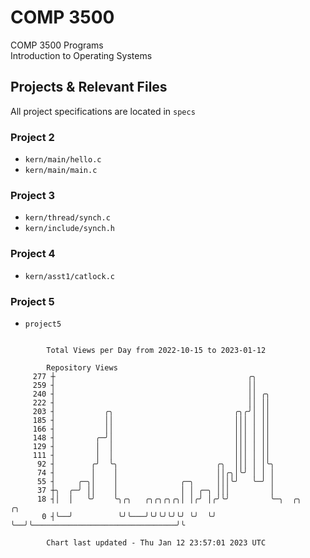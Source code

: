 # COMP 3500
COMP 3500 Programs  
Introduction to Operating Systems  
## Projects & Relevant Files
All project specifications are located in `specs`
### Project 2
- `kern/main/hello.c`
- `kern/main/main.c`
### Project 3
- `kern/thread/synch.c`
- `kern/include/synch.h`
### Project 4
- `kern/asst1/catlock.c`
### Project 5
- `project5`

```

        Total Views per Day from 2022-10-15 to 2023-01-12

        Repository Views
     277 ┼                                           ╭╮
     259 ┤                                           ││
     240 ┤                                           ││ ╭╮
     222 ┤                                           ││ ││
     203 ┤           ╭╮                           ╭╮╭╯│ ││
     185 ┤           ││                           │││ │ ││
     166 ┤           ││                           │││ │ ││
     148 ┤         ╭─╯│                           │││ │ ││
     129 ┤         │  │                           │││ │ ││
     111 ┤         │  │                           │││ │ ││
      92 ┤        ╭╯  ╰╮                      ╭╮  │││ │ │╰╮
      74 ┤        │    │                      ││╭╮│╰╯ │ │ │
      55 ┤     ╭─╮│    │              ╭─╮     │││╰╯   ╰─╯ │
      37 ┼╮  ╭─╯ ││    │              │ │ ╭─╮ │││         │
      18 ┤│  │   ╰╯    ╰╮╭╮   ╭╮╭╮╭╮╭╮│ │╭╯ │╭╯╰╯         ╰─╮  ╭╮                                ╭╮
       0 ┤╰──╯          ╰╯╰───╯╰╯╰╯╰╯╰╯ ╰╯  ╰╯              ╰──╯╰────────────────────────────────╯╰

        Chart last updated - Thu Jan 12 23:57:01 2023 UTC
        
```
